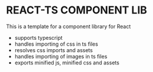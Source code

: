 # REACT-TS COMPONENT LIB

This is a template for a component library for React

- supports typescript
- handles importing of css in ts files
- resolves css imports and assets
- handles importing of images in ts files
- exports minified js, minified css and assets
